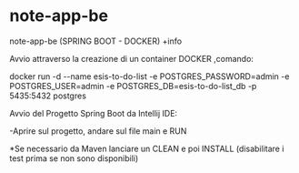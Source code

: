 # note-app-be
note-app-be (SPRING BOOT - DOCKER)  +info 

Avvio attraverso la creazione di un container DOCKER ,comando:

docker run -d --name esis-to-do-list -e POSTGRES_PASSWORD=admin -e POSTGRES_USER=admin -e POSTGRES_DB=esis-to-do-list_db -p 5435:5432 postgres



Avvio del Progetto Spring Boot da Intellij IDE:

-Aprire sul progetto, andare sul file main e RUN

*Se necessario da Maven lanciare un CLEAN e poi INSTALL (disabilitare i test prima se non sono disponibili)
